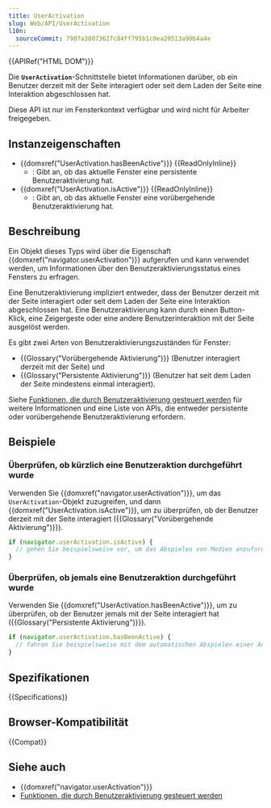 ```yaml
---
title: UserActivation
slug: Web/API/UserActivation
l10n:
  sourceCommit: 7907a38073627c84ff795b1c0ea20513a90b4a4e
---
```


{{APIRef("HTML DOM")}}

Die **`UserActivation`**-Schnittstelle bietet Informationen darüber, ob ein Benutzer derzeit mit der Seite interagiert oder seit dem Laden der Seite eine Interaktion abgeschlossen hat.

Diese API ist nur im Fensterkontext verfügbar und wird nicht für Arbeiter freigegeben.

## Instanzeigenschaften

- {{domxref("UserActivation.hasBeenActive")}} {{ReadOnlyInline}}
  - : Gibt an, ob das aktuelle Fenster eine persistente Benutzeraktivierung hat.
- {{domxref("UserActivation.isActive")}} {{ReadOnlyInline}}
  - : Gibt an, ob das aktuelle Fenster eine vorübergehende Benutzeraktivierung hat.

## Beschreibung

Ein Objekt dieses Typs wird über die Eigenschaft {{domxref("navigator.userActivation")}} aufgerufen und kann verwendet werden, um Informationen über den Benutzeraktivierungsstatus eines Fensters zu erfragen.

Eine Benutzeraktivierung impliziert entweder, dass der Benutzer derzeit mit der Seite interagiert oder seit dem Laden der Seite eine Interaktion abgeschlossen hat.
Eine Benutzeraktivierung kann durch einen Button-Klick, eine Zeigergeste oder eine andere Benutzerinteraktion mit der Seite ausgelöst werden.

Es gibt zwei Arten von Benutzeraktivierungszuständen für Fenster:

- {{Glossary("Vorübergehende Aktivierung")}} (Benutzer interagiert derzeit mit der Seite) und
- {{Glossary("Persistente Aktivierung")}} (Benutzer hat seit dem Laden der Seite mindestens einmal interagiert).

Siehe [Funktionen, die durch Benutzeraktivierung gesteuert werden](/de/docs/Web/Security/User_activation) für weitere Informationen und eine Liste von APIs, die entweder persistente oder vorübergehende Benutzeraktivierung erfordern.

## Beispiele

### Überprüfen, ob kürzlich eine Benutzeraktion durchgeführt wurde

Verwenden Sie {{domxref("navigator.userActivation")}}, um das `UserActivation`-Objekt zuzugreifen, und dann {{domxref("UserActivation.isActive")}}, um zu überprüfen, ob der Benutzer derzeit mit der Seite interagiert ({{Glossary("Vorübergehende Aktivierung")}}).

```js
if (navigator.userActivation.isActive) {
  // gehen Sie beispielsweise vor, um das Abspielen von Medien anzufordern
}
```

### Überprüfen, ob jemals eine Benutzeraktion durchgeführt wurde

Verwenden Sie {{domxref("UserActivation.hasBeenActive")}}, um zu überprüfen, ob der Benutzer jemals mit der Seite interagiert hat ({{Glossary("Persistente Aktivierung")}}).

```js
if (navigator.userActivation.hasBeenActive) {
  // fahren Sie beispielsweise mit dem automatischen Abspielen einer Animation fort
}
```

## Spezifikationen

{{Specifications}}

## Browser-Kompatibilität

{{Compat}}

## Siehe auch

- {{domxref("navigator.userActivation")}}
- [Funktionen, die durch Benutzeraktivierung gesteuert werden](/de/docs/Web/Security/User_activation)
